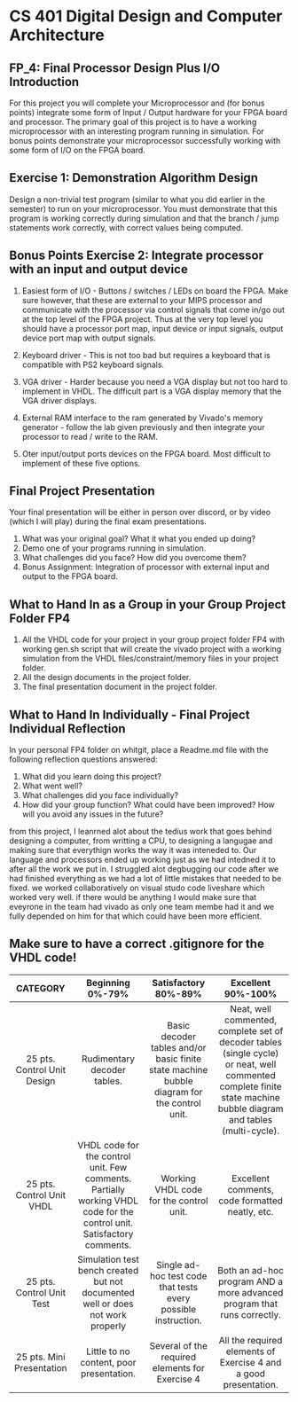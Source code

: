 # CS 401 Digital Design and Computer Architecture

## FP_4: Final Processor Design Plus I/O Introduction
   
For this project you will complete your Microprocessor and (for bonus points) integrate some form of Input / Output hardware for your FPGA board and processor. The primary goal of this project is to have a working microprocessor with an interesting program running in simulation.
For bonus points demonstrate your microprocessor successfully working with some form of I/O on the FPGA board. 

## Exercise 1: Demonstration Algorithm Design
Design a non-trivial test program (similar to what you did earlier in the semester) to run on your microprocessor. You must demonstrate that this program is working correctly during simulation and that the branch / jump statements work correctly, with correct values being computed.

## Bonus Points Exercise 2: Integrate processor with an input and output device

1. Easiest form of I/O - Buttons / switches / LEDs on board the FPGA.  Make sure however, that these are external to your MIPS processor and communicate with the processor via control signals that come in/go out at the top level of the FPGA project. Thus at the very top level you should have a processor port map, input device or input signals, output device port map with output signals. 

2. Keyboard driver - This is not too bad but requires a keyboard that is compatible with PS2 keyboard signals.
   
3. VGA driver - Harder because you need a VGA display but not too hard to implement in VHDL. The difficult part is a VGA display memory that the VGA driver displays.
   
4. External RAM interface to the ram generated by Vivado's memory generator - follow the lab given previously and then integrate your processor to read / write to the RAM.
   
5. Oter input/output ports devices on the FPGA board.  Most difficult to implement of these five options.


## Final Project Presentation
Your final presentation will be either in person over discord, or by video (which I will play) during the final exam presentations.
1.	What was your original goal? What it what you ended up doing?
2.  Demo one of your programs running in simulation.
3.  What challenges did you face? How did you overcome them?
4.  Bonus Assignment: Integration of processor with external input and output to the FPGA board.

## What to Hand In as a Group in your Group Project Folder FP4
1. All the VHDL code for your project in your group project folder FP4 with working gen.sh script that will create the vivado project with a working simulation from the VHDL files/constraint/memory files in your project folder.
2. All the design documents in the project folder.
3. The final presentation document in the project folder.

## What to Hand In Individually - Final Project Individual Reflection
In your personal FP4 folder on whitgit, place a Readme.md file with the following reflection questions answered:
1.	What did you learn doing this project?
2.	What went well?
3.	What challenges did you face individually?
4.	How did your group function? What could have been improved? How will you avoid any issues in the future?

from this project, I leanrned alot about the tedius work that goes behind designing a computer, from writting a CPU,
to designing a langugae and making sure that everythign works the way it was inteneded to. Our language and processors ended up working just as we had intedned it to 
after all the work we put in. I struggled alot degbugging our code after we had finished everything as we had a lot of little mistakes that needed to be fixed.
we worked collaboratively on visual studo code liveshare which worked very well. if there would be anything I would make sure that eveyrone in the team had vivado
as only one team membe had it and we fully depended on him for that which could have been more efficient.

  
## Make sure to have a correct .gitignore for the VHDL code!


| CATEGORY |  Beginning 0%-79% | Satisfactory 80%-89% | Excellent 90%-100% |
|:--------:|:-----------:|:------------:|:----------:|
| 25 pts. Control Unit Design | Rudimentary decoder tables. | Basic decoder tables and/or basic finite state machine bubble diagram for the control unit. | Neat, well commented, complete set of decoder tables (single cycle)  or neat, well commented complete finite state machine bubble diagram and tables  (multi-cycle). |
| 25 pts. Control Unit VHDL | VHDL code for the control unit. Few comments.	Partially working VHDL code for the control unit. Satisfactory comments. | Working VHDL code for the control unit. | Excellent comments, code formatted neatly, etc. |
| 25 pts. Control Unit Test  | Simulation test bench created but not documented well or does not work properly |	Single ad-hoc test code that tests every possible instruction. |	Both an ad-hoc program AND a more advanced program that runs correctly. |
| 25 pts. Mini Presentation | Little to no content, poor presentation. | Several of the required elements for Exercise 4 | All the required elements of Exercise 4 and a good presentation.

